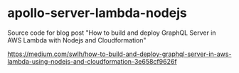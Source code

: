 # apollo-server-lambda-nodejs
Source code for blog post "How to build and deploy GraphQL Server in AWS Lambda with Nodejs and Cloudformation"

https://medium.com/swlh/how-to-build-and-deploy-graphql-server-in-aws-lambda-using-nodejs-and-cloudformation-3e658cf9626f
